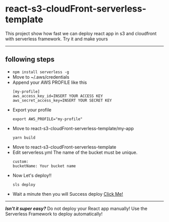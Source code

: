 # react-s3-cloudFront-serverless-template
This project show how fast we can deploy react app in s3 and cloudfront with serverless framework. Try it and make yours
****

## following steps
* ``` npm install serverless -g ```
* Move to ~/.aws/credentials
* Append your AWS PROFILE like this
    ```
    [my-profile] 
    aws_access_key_id=INSERT YOUR ACCESS KEY
    aws_secret_access_key=INSERT YOUR SECRET KEY
    ```
* Export your profile
    ```
    export AWS_PROFILE="my-profile"
    ```
* Move to react-s3-cloudFront-serverless-template/my-app
  ```
  yarn build
  ```
* Move to react-s3-cloudFront-serverless-template
* Edit serverless.yml The name of the bucket must be unique.
  ```
  custom:
  bucketName: Your bucket name
* Now Let's deploy!!
    ```
    sls deploy
    ```
* Wait a minute then you will Success deploy
    [Click Me!](https://serverless-react-app-test-1234.s3.ap-northeast-2.amazonaws.com/index.html)

****

***Isn't it super easy?***
Do not deploy your React app manually!
Use the Serverless Framework to deploy automatically!